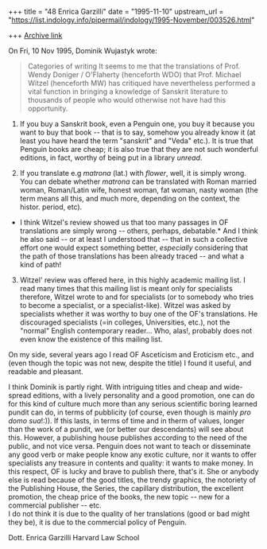 +++
title = "48 Enrica Garzilli"
date = "1995-11-10"
upstream_url = "https://list.indology.info/pipermail/indology/1995-November/003526.html"

+++
[Archive link](https://list.indology.info/pipermail/indology/1995-November/003526.html)

On Fri, 10 Nov 1995, Dominik Wujastyk wrote:

> 
> Categories of writing
> It seems to me that the translations of Prof. Wendy Doniger / O'Flaherty
> (henceforth WDO) that Prof. Michael Witzel (henceforth MW) has critiqued
> have nevertheless performed a vital function in bringing a knowledge of
> Sanskrit literature to thousands of people who would otherwise not have
> had this opportunity. 

1) If you buy a Sanskrit book, even a Penguin one, you buy it because you 
want to buy that book -- that is to say, somehow you already know it (at 
least you have heard the term "sanskrit" and "Veda" etc.). It is true that 
Penguin books are cheap; it is also true that they are not such wonderful editions, in 
fact, worthy of being put in a library *unread*. 

2) If you translate e.g *matrona* (lat.) with *flower*, well, it is 
simply wrong.
You can debate whether *matrona* can be translated with Roman married woman, 
Roman/Latin wife, honest woman, fat woman, nasty woman (the term means all 
this, and much more, depending on the context, the histor. period, etc).

* I think Witzel's review showed us that too many passages in OF 
translations are simply wrong -- others, perhaps, debatable.*
And I think he also said -- or at least I understood that -- that in 
such a collective effort one would expect something better, *especially* 
considering that the path of those translations has been already traced -- 
and what a kind of path!

3) Witzel' review was offered here, in this highly academic mailing 
list. I read many times that this mailing list is meant only for 
specialists therefore, Witzel wrote to and for specialists (or to somebody 
who tries to become a specialist, or a specialist-like). Witzel was asked by 
specialists whether it was worthy to buy one of the OF's translations.
He discouraged specialists (=in colleges, Universities, etc.), not the 
"normal" English contemporary reader... Who, alas!, probably does not even
know the existence of this mailing list.

On my side, several years ago I read OF Asceticism and Eroticism 
etc., and (even though the topic was not new, despite the title) I found it 
useful, and readable and pleasant. 

I think Dominik is partly right.
With intriguing titles and cheap and wide-spread editions, with a lively 
personality and a good promotion, one can do for this kind of culture 
much more than any serious scientific boring learned pundit can do, 
in terms of pubblicity  (of course, even though is mainly *pro domo sua*!:)).
If this lasts, in terms of time and in therm of values, longer than the 
work of a pundit, we (or better our descendants) will see about this.
However, a publishing house publishes according to the need of the public, 
and not vice versa. Penguin does not want to teach or disseminate any 
good verb or make people know any exotic culture, nor it wants to offer 
specialists any treasure in contents and quality: it 
wants to make money. In this respect, OF is lucky and brave to publish 
there, that's it. She or anybody else is read because of the good 
titles, the trendy graphics, the notoriety of the Publishing House, the 
Series, the capillary distribution, the excellent promotion, the cheap 
price of the books, the new topic -- new for a commercial publisher -- etc.  
I do not think it is due to the quality of her translations (good or bad 
might they be), it is due to the commercial policy of Penguin.


Dott. Enrica Garzilli
Harvard Law School





